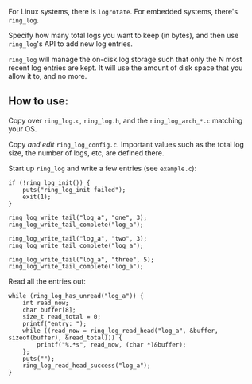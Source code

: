For Linux systems, there is `logrotate`. For embedded systems, there's
`ring_log`.

Specify how many total logs you want to keep (in bytes), and then use
`ring_log`'s API to add new log entries.

`ring_log` will manage the on-disk log storage such that only the N most recent
log entries are kept. It will use the amount of disk space that you allow it
to, and no more.

How to use:
-

Copy over `ring_log.c`, `ring_log.h`, and the `ring_log_arch_*.c` matching your
OS.

Copy *and edit* `ring_log_config.c`. Important values such as the total log
size, the number of logs, etc, are defined there.

Start up `ring_log` and write a few entries (see `example.c`):

```
if (!ring_log_init()) {
    puts("ring_log_init failed");
    exit(1);
}

ring_log_write_tail("log_a", "one", 3);
ring_log_write_tail_complete("log_a");

ring_log_write_tail("log_a", "two", 3);
ring_log_write_tail_complete("log_a");

ring_log_write_tail("log_a", "three", 5);
ring_log_write_tail_complete("log_a");
```

Read all the entries out:

```
while (ring_log_has_unread("log_a")) {
    int read_now;
    char buffer[8];
    size_t read_total = 0;
    printf("entry: ");
    while ((read_now = ring_log_read_head("log_a", &buffer, sizeof(buffer), &read_total))) {
        printf("%.*s", read_now, (char *)&buffer);
    };
    puts("");
    ring_log_read_head_success("log_a");
}
```
